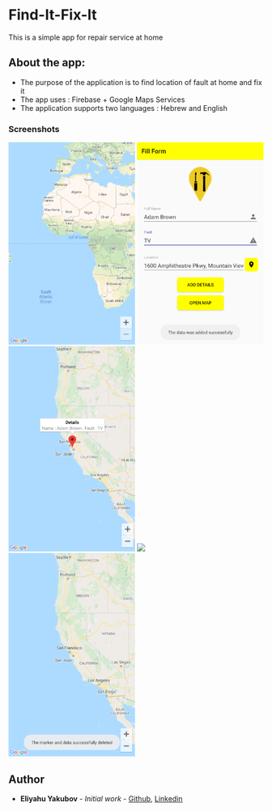 # Find-It-Fix-It
This is a simple app for repair service at home

## About the app:

- The purpose of the application is to find location of fault at home and fix it 
- The app uses : Firebase + Google Maps Services
- The application supports two languages : Hebrew and English


### Screenshots

<img src="https://github.com/EliYakubov7/Find-It-Fix-It/blob/master/screenshots/empty_map.png" width="250">  
<img src="https://github.com/EliYakubov7/Find-It-Fix-It/blob/master/screenshots/fill_form.png" width="250">  
<img src="https://github.com/EliYakubov7/Find-It-Fix-It/blob/master/screenshots/mark_on_map.png" width="250">  
<img src="https://github.com/EliYakubov7/Find-It-Fix-It/blob/master/screenshots/alert_dialog_to_ddelte_marker.png" width="250">  
<img src="https://github.com/EliYakubov7/Find-It-Fix-It/blob/master/screenshots/marker_is_delete.png" width="250">  


## Author

* **Eliyahu Yakubov** - *Initial work* - [Github](https://github.com/EliYakubov7), [Linkedin](https://www.linkedin.com/in/eli-yakubov-961908173)

